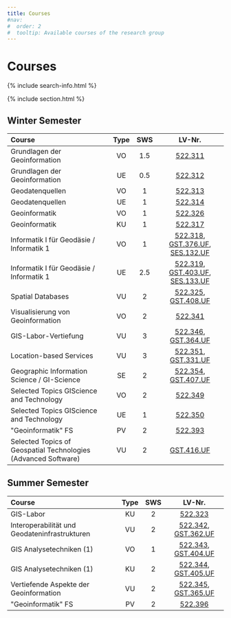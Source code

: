 ```yaml
---
title: Courses
#nav:
#  order: 2
#  tooltip: Available courses of the research group
---
```


# <i class="fa-solid fa-building-columns"></i>Courses

{% include search-info.html %}

{% include section.html %}

## Winter Semester

| Course                                    | Type | SWS | LV-Nr. |
| :----                                     | :----: | :----: | :----: |
| Grundlagen der Geoinformation             |  VO   |  1.5 |  [522.311](https://online.tugraz.at/tug_online/wbLv.wbShowLVDetail?pStpSpNr=338662)  |
| Grundlagen der Geoinformation             |  UE   |  0.5 |  [522.312](https://online.tugraz.at/tug_online/wbLv.wbShowLVDetail?pStpSpNr=336316)  |
| Geodatenquellen                           |  VO   |  1   |  [522.313](https://online.tugraz.at/tug_online/wbLv.wbShowLVDetail?pStpSpNr=337652)  |
| Geodatenquellen                           |  UE   |  1   |  [522.314](https://online.tugraz.at/tug_online/wbLv.wbShowLVDetail?pStpSpNr=337609)  |
| Geoinformatik                             |  VO   |  1   |  [522.326](https://online.tugraz.at/tug_online/wbLv.wbShowLVDetail?pStpSpNr=337839)  |
| Geoinformatik                             |  KU   |  1   |  [522.317](https://online.tugraz.at/tug_online/wbLv.wbShowLVDetail?pStpSpNr=337254)  |
| Informatik I für Geodäsie / Informatik 1  |  VO   |  1   |  [522.318](https://online.tugraz.at/tug_online/wbLv.wbShowLVDetail?pStpSpNr=338890), [GST.376.UF](https://online.tugraz.at/tug_online/wbLv.wbShowLVDetail?pStpSpNr=339051), [SES.132.UF](https://online.tugraz.at/tug_online/wbLv.wbShowLVDetail?pStpSpNr=339252)   |
| Informatik I für Geodäsie / Informatik 1  |  UE   |  2.5 |  [522.319](https://online.tugraz.at/tug_online/wbLv.wbShowLVDetail?pStpSpNr=337277), [GST.403.UF](https://online.tugraz.at/tug_online/wbLv.wbShowLVDetail?pStpSpNr=338591), [SES.133.UF](https://online.tugraz.at/tug_online/wbLv.wbShowLVDetail?pStpSpNr=337841)   |
| Spatial Databases                         |  VU   |  2   |  [522.325](https://online.tugraz.at/tug_online/wbLv.wbShowLVDetail?pStpSpNr=337846), [GST.408.UF](https://online.tugraz.at/tug_online/wbLv.wbShowLVDetail?pStpSpNr=339394)    |
| Visualisierung von Geoinformation         |  VO   |  2   |  [522.341](https://online.tugraz.at/tug_online/wbLv.wbShowLVDetail?pStpSpNr=338108)  |
| GIS-Labor-Vertiefung                      |  VU   |  3   |  [522.346](https://online.tugraz.at/tug_online/wbLv.wbShowLVDetail?pStpSpNr=337380), [GST.364.UF](https://online.tugraz.at/tug_online/wbLv.wbShowLVDetail?pStpSpNr=339473)   |
| Location-based Services                   |  VU   |  3   |  [522.351](https://online.tugraz.at/tug_online/wbLv.wbShowLVDetail?pStpSpNr=339170), [GST.331.UF](https://online.tugraz.at/tug_online/wbLv.wbShowLVDetail?pStpSpNr=339205)   |
| Geographic Information Science / GI-Science       |  SE  |  2   |  [522.354](https://online.tugraz.at/tug_online/wbLv.wbShowLVDetail?pStpSpNr=337292), [GST.407.UF](https://online.tugraz.at/tug_online/wbLv.wbShowLVDetail?pStpSpNr=337895)   |
| Selected Topics GIScience and Technology  |  VO   |  2   |  [522.349](https://online.tugraz.at/tug_online/wbLv.wbShowLVDetail?pStpSpNr=336373)   |
| Selected Topics GIScience and Technology  |  UE   |  1   |  [522.350](https://online.tugraz.at/tug_online/wbLv.wbShowLVDetail?pStpSpNr=337327)   |
| "Geoinformatik" FS                        |  PV   |  2   |  [522.393](https://online.tugraz.at/tug_online/wbLv.wbShowLVDetail?pStpSpNr=338369)   |
| Selected Topics of Geospatial Technologies (Advanced Software) | VU | 2 | [GST.416.UF](https://online.tugraz.at/tug_online/wbLv.wbShowLVDetail?pStpSpNr=339402) |

## Summer Semester

| Course                                          | Type | SWS | LV-Nr. |
| :----                                           | :----: | :----: | :----: |
| GIS-Labor                                       |  KU   |  2   |  [522.323](https://online.tugraz.at/tug_online/wbLv.wbShowLVDetail?pStpSpNr=333627)|
| Interoperabilität und Geodateninfrastrukturen   |  VU   |  2   |  [522.342](https://online.tugraz.at/tug_online/wbLv.wbShowLVDetail?pStpSpNr=335763), [GST.362.UF](https://online.tugraz.at/tug_online/wbLv.wbShowLVDetail?pStpSpNr=335419)|
| GIS Analysetechniken (1)                           |  VO   |  1   |  [522.343](https://online.tugraz.at/tug_online/wbLv.wbShowLVDetail?pStpSpNr=335041), [GST.404.UF](https://online.tugraz.at/tug_online/wbLv.wbShowLVDetail?pStpSpNr=334310)   |
| GIS Analysetechniken (1)                           |  KU   |  2   |  [522.344](https://online.tugraz.at/tug_online/wbLv.wbShowLVDetail?pStpSpNr=335702), [GST.405.UF](https://online.tugraz.at/tug_online/wbLv.wbShowLVDetail?pStpSpNr=333474)   |
| Vertiefende Aspekte der Geoinformation          |  VU   |  2   |  [522.345](https://online.tugraz.at/tug_online/wbLv.wbShowLVDetail?pStpSpNr=334460), [GST.365.UF](https://online.tugraz.at/tug_online/wbLv.wbShowLVDetail?pStpSpNr=333465)   |
| "Geoinformatik" FS                              |  PV   |  2   |  [522.396](https://online.tugraz.at/tug_online/wbLv.wbShowLVDetail?pStpSpNr=334282)|
